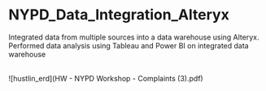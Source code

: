 # NYPD_Data_Integration_Alteryx
Integrated data from multiple sources into a data warehouse using Alteryx. Performed data analysis using Tableau and Power BI on integrated data warehouse<br><br>

![hustlin_erd](HW - NYPD Workshop - Complaints (3).pdf)
